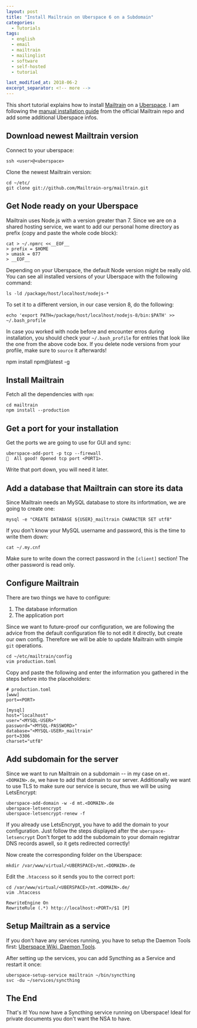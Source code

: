 ```yaml
---
layout: post
title: "Install Mailtrain on Uberspace 6 on a Subdomain"
categories:
  - Tutorials
tags:
  - english
  - email
  - mailtrain
  - mailinglist
  - software
  - self-hosted
  - tutorial

last_modified_at: 2018-06-2
excerpt_separator: <!-- more -->
---
```


This short tutorial explains how to install [Mailtrain](https://mailtrain.org) on a [Uberspace](uberspace.de). I am following the [manual installation guide](https://github.com/Mailtrain-org/mailtrain#quick-start---manual-install-any-os-that-supports-nodejs) from the official Mailtrain repo and add some additional Uberspace infos.
<!-- more -->


## Download newest Mailtrain version

Connect to your uberspace:
```
ssh <user>@<uberspace>
```

Clone the newest Mailtrain version:
```
cd ~/etc/  
git clone git://github.com/Mailtrain-org/mailtrain.git
```


## Get Node ready on your Uberspace

Mailtrain uses Node.js with a version greater than 7. Since we are on a shared hosting service, we want to add our personal home directory as prefix (copy and paste the whole code block):
```
cat > ~/.npmrc <<__EOF__
> prefix = $HOME
> umask = 077
> __EOF__
```

Depending on your Uberspace, the default Node version might be really old. You can see all installed versions of your Uberspace with the following command:
```
ls -ld /package/host/localhost/nodejs-*
```

To set it to a different version, in our case version 8, do the following:
```
echo 'export PATH=/package/host/localhost/nodejs-8/bin:$PATH' >> ~/.bash_profile
```

In case you worked with node before and encounter erros during installation, you should check your `~/.bash_profile` for entries that look like the one from the above code box. If you delete node versions from your profile, make sure to `source` it afterwards!

npm install npm@latest -g

## Install Mailtrain

Fetch all the dependencies with `npm`:
```
cd mailtrain
npm install --production
```
## Get a port for your installation

Get the ports we are going to use for GUI and sync:
```
uberspace-add-port -p tcp --firewall
🚀  All good! Opened tcp port <PORT1>.
```
Write that port down, you will need it later.


## Add a database that Mailtrain can store its data

Since Mailtrain needs an MySQL database to store its infortmation, we are going to create one:
```
mysql -e "CREATE DATABASE ${USER}_mailtrain CHARACTER SET utf8"
```

If you don't know your MySQL username and password, this is the time to write them down:
```
cat ~/.my.cnf
```
Make sure to write down the correct password in the `[client]` section! The other password is read only.

## Configure Mailtrain

There are two things we have to configure:

1. The database information
2. The application port

Since we want to future-proof our configuration, we are following the advice from the default configuration file to not edit it directly, but create our own config. Therefore we will be able to update Mailtrain with simple `git` operations.

```
cd ~/etc/mailtrain/config
vim production.toml
```

Copy and paste the following and enter the information you gathered in the steps before into the placeholders:
```
# production.toml
[www]
port=<PORT>

[mysql]
host="localhost"
user="<MYSQL-USER>"
password="<MYSQL-PASSWORD>"
database="<MYSQL-USER>_mailtrain"
port=3306
charset="utf8"
```


## Add subdomain for the server
Since we want to run Mailtrain on a subdomain -- in my case on `mt.<DOMAIN>.de`, we have to add that domain to our server. Additionally we want to use TLS to make sure our service is secure, thus we will be using LetsEncrypt:
```
uberspace-add-domain -w -d mt.<DOMAIN>.de
uberspace-letsencrypt
uberspace-letsencrypt-renew -f
```

If you already use LetsEncrypt, you have to add the domain to your configuration. Just follow the steps displayed after the `uberspace-letsencrypt` Don't forget to add the subdomain to your domain registrar DNS records aswell, so it gets redirected correctly!

Now create the corresponding folder on the Uberspace:
```
mkdir /var/www/virtual/<UBERSPACE>/mt.<DOMAIN>.de
```

Edit the `.htaccess` so it sends you to the correct port:
```
cd /var/www/virtual/<UBERSPACE>/mt.<DOMAIN>.de/
vim .htaccess
```

```
RewriteEngine On
RewriteRule (.*) http://localhost:<PORT>/$1 [P]
```


## Setup Mailtrain as a service

If you don't have any services running, you have to setup the Daemon Tools first: [Uberspace Wiki, Daemon Tools](https://wiki.uberspace.de/system:daemontools).

After setting up the services, you can add Syncthing as a Service and restart it once:
```
uberspace-setup-service mailtrain ~/bin/syncthing
svc -du ~/services/syncthing
```



## The End

That's it! You now have a Syncthing service running on Uberspace! Ideal for private documents you don't want the NSA to have.
